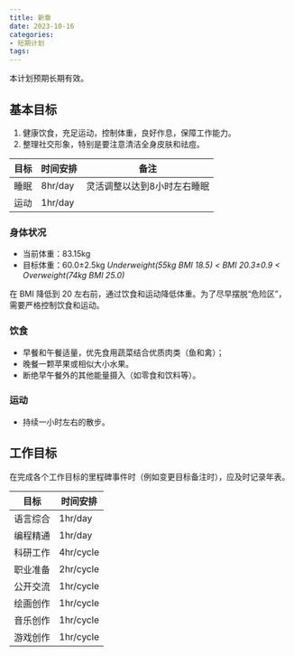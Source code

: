 ```yaml
---
title: 新章
date: 2023-10-16
categories:
- 短期计划
tags:
---
```


本计划预期长期有效。

## 基本目标

1. 健康饮食，充足运动，控制体重，良好作息，保障工作能力。
2. 整理社交形象，特别是要注意清洁全身皮肤和祛痘。

| 目标 | 时间安排 | 备注 |
| --- | --- | --- |
| 睡眠 | 8hr/day | 灵活调整以达到8小时左右睡眠 |
| 运动 | 1hr/day | |

### 身体状况

- 当前体重：83.15kg
- 目标体重：60.0±2.5kg *Underweight(55kg BMI 18.5) < BMI 20.3±0.9 < Overweight(74kg BMI 25.0)*

在 BMI 降低到 20 左右前，通过饮食和运动降低体重。为了尽早摆脱“危险区”，需要严格控制饮食和运动。

### 饮食

- 早餐和午餐适量，优先食用蔬菜结合优质肉类（鱼和禽）；
- 晚餐一颗苹果或相似大小水果。
- 断绝早午餐外的其他能量摄入（如零食和饮料等）。

### 运动

- 持续一小时左右的散步。

## 工作目标

在完成各个工作目标的里程碑事件时（例如变更目标备注时），应及时记录年表。

| 目标 | 时间安排 |
| --- | --- |
| 语言综合 | 1hr/day |
| 编程精通 | 1hr/day |
| 科研工作 | 4hr/cycle |
| 职业准备 | 2hr/cycle |
| 公开交流 | 1hr/cycle |
| 绘画创作 | 1hr/cycle |
| 音乐创作 | 1hr/cycle |
| 游戏创作 | 1hr/cycle |
